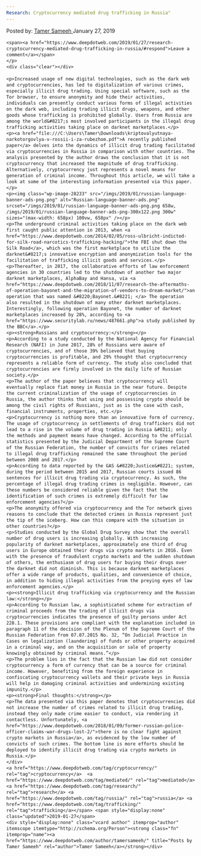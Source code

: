 ```yaml
---
Research: Cryptocurrency mediated drug trafficking in Russia"
---
```

<article class="post-listing post-28227 post type-post status-publish format-standard has-post-thumbnail hentry  tag-cryptocurrency tag-mediated tag-research tag-russia tag-trafficking">
    <div class="post-inner">
        <span>Posted by: <a href="https://www.deepdotweb.com/author/tamersameeh/" title="">Tamer Sameeh </a></span>
    <span>January 27, 2019</span>
    
    <span><a href="https://www.deepdotweb.com/2019/01/27/research-cryptocurrency-mediated-drug-trafficking-in-russia/#respond">Leave a comment</a></span>
    </p>
    <div class="clear"></div>
    
    <p>Increased usage of new digital technologies, such as the dark web and cryptocurrencies, has led to digitalization of various crimes, especially illicit drug trading. Using special software, such as the Tor browser, to ensure anonymity and hide their activities, individuals can presently conduct various forms of illegal activities on the dark web, including trading illicit drugs, weapons, and other goods whose trafficking is prohibited globally. Users from Russia are among the world&#8217;s most involved participants in the illegal drug trafficking activities taking place on darknet marketplaces.</p>
    <p><a href="file:///C:\Users\Tamer\Downloads\kriptovalyutnaya-narkotorgovlya-v-rossii-i-za-rubezhom.pdf">A recently published paper</a> delves into the dynamics of illicit drug trading facilitated via cryptocurrencies in Russia in comparison with other countries. The analysis presented by the author draws the conclusion that it is not cryptocurrency that increased the magnitude of drug trafficking. Alternatively, cryptocurrency just represents a novel means for generation of criminal income. Throughout this article, we will take a look at some of the interesting information presented via this paper.</p>
    <p><img class="wp-image-28233" src="/imgs/2019/01/russian-language-banner-ads-png.png" alt="Russian-language-banner-ads.png" srcset="/imgs/2019/01/russian-language-banner-ads-png.png 658w, /imgs/2019/01/russian-language-banner-ads-png-300x122.png 300w" sizes="(max-width: 658px) 100vw, 658px" /></p>
    <p>The underground criminal activities taking place on the dark web first caught public attention in 2013, when <a href="https://www.deepdotweb.com/2014/02/05/ross-ulbricht-indicted-for-silk-road-narcotics-trafficking-hacking/">the FBI shut down the Silk Road</a>, which was the first marketplace to utilize the darknet&#8217;s innovative encryption and anonymization tools for the facilitation of trafficking illicit goods and services.</p>
    <p>Thereafter, in 2017, the collaborative efforts of law enforcement agencies in 30 countries led to the shutdown of another two major darknet marketplaces, AlphaBay and Hansa, via <a href="https://www.deepdotweb.com/2018/11/07/research-the-aftermaths-of-operation-bayonet-and-the-migration-of-vendors-to-dream-market/">an operation that was named &#8220;Bayonet.&#8221; </a> The operation also resulted in the shutdown of many other darknet marketplaces. Interestingly, following operation Bayonet, the number of darknet marketplaces increased by 28%, according to <a href="https://www.securitylab.ru/news/487661.php">a study published by the BBC</a>.</p>
    <p><strong>Russians and cryptocurrency:</strong></p>
    <p>According to a study conducted by the National Agency for Financial Research (NAFI) in June 2017, 28% of Russians were aware of cryptocurrencies, and of those 39% believed that buying cryptocurrencies is profitable, and 29% thought that cryptocurrency represents a reliable form of currency. The study also concluded that cryptocurrencies are firmly involved in the daily life of Russian society.</p>
    <p>The author of the paper believes that cryptocurrency will eventually replace fiat money in Russia in the near future. Despite the current criminalization of the usage of cryptocurrencies in Russia, the author thinks that using and possessing crypto should be among the civil rights of Russians, just as is the case with cash, financial instruments, properties, etc.</p>
    <p>Cryptocurrency is nothing more than an innovative form of currency. The usage of cryptocurrency in settlements of drug traffickers did not lead to a rise in the volume of drug trading in Russia &#8211; only the methods and payment means have changed. According to the official statistics presented by the Judicial Department of the Supreme Court of the Russian Federation, the number of convicts for crimes related to illegal drug trafficking remained the same throughout the period between 2008 and 2017.</p>
    <p>According to data reported by the GAS &#8220;Justice&#8221; system, during the period between 2015 and 2017, Russian courts issued 86 sentences for illicit drug trading via cryptocurrency. As such, the percentage of illegal drug trading crimes is negligible. However, can these numbers be considered reliable given the fact that the identification of such crimes is extremely difficult for law enforcement agencies?</p>
    <p>The anonymity offered via cryptocurrency and the Tor network gives reasons to conclude that the detected crimes in Russia represent just the tip of the iceberg. How can this compare with the situation in other countries?</p>
    <p>Studies conducted by the Global Drug Survey show that the overall number of drug users is increasing globally. With increasing popularity of darknet marketplaces, approximately one third of drug users in Europe obtained their drugs via crypto markets in 2016. Even with the presence of fraudulent crypto markets and the sudden shutdown of others, the enthusiasm of drug users for buying their drugs over the darknet did not diminish. This is because darknet marketplaces offer a wide range of products, qualities, and convenience of choice, in addition to hiding illegal activities from the preying eyes of law enforcement agencies.</p>
    <p><strong>Illicit drug trafficking via cryptocurrency and the Russian law:</strong></p>
    <p>According to Russian law, a sophisticated scheme for extraction of criminal proceeds from the trading of illicit drugs via cryptocurrencies indicates the presence of guilty persons under Act 228.1. These provisions are compliant with the explanation included in paragraph 11 of the decision of the Plenum of the Supreme Court of the Russian Federation from 07.07.2015 No. 32, “On Judicial Practice in Cases on legalization (laundering) of funds or other property acquired in a criminal way, and on the acquisition or sale of property knowingly obtained by criminal means.”</p>
    <p>The problem lies in the fact that the Russian law did not consider cryptocurrency a form of currency that can be a source for criminal income. However, benefiting from the foreign experience in confiscating cryptocurrency wallets and their private keys in Russia will help in damaging criminal activities and undermining existing impunity.</p>
    <p><strong>Final thoughts:</strong></p>
    <p>The data presented via this paper denotes that cryptocurrencies did not increase the number of crimes related to illicit drug trading, instead they only made crime easier to conduct, via rendering it contactless. Unfortunately, <a href="https://www.deepdotweb.com/2018/01/09/former-russian-police-officer-claims-war-drugs-lost-2/">there is no clear fight against crypto markets in Russia</a>, as evidenced by the low number of convicts of such crimes. The bottom line is more efforts should be deployed to identify illicit drug trading via crypto markets in Russia.</p>
    </div>
    <a href="https://www.deepdotweb.com/tag/cryptocurrency/" rel="tag">cryptocurrency</a>  <a href="https://www.deepdotweb.com/tag/mediated/" rel="tag">mediated</a> <a href="https://www.deepdotweb.com/tag/research/" rel="tag">research</a> <a href="https://www.deepdotweb.com/tag/russia/" rel="tag">russia</a> <a href="https://www.deepdotweb.com/tag/trafficking/" rel="tag">trafficking</a></span> <span style="display:none" class="updated">2019-01-27</span>
    <div style="display:none" class="vcard author" itemprop="author" itemscope itemtype="http://schema.org/Person"><strong class="fn" itemprop="name"><a href="https://www.deepdotweb.com/author/tamersameeh/" title="Posts by Tamer Sameeh" rel="author">Tamer Sameeh</a></strong></div>
    

